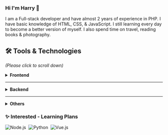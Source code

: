 ### Hi I'm Harry 👋
I am a Full-stack developer and have almost 2 years of experience in PHP. I have basic knowledge of HTML, CSS, & JavaScript. I still learning every day to become a better version of myself. I also spend time on travel, reading books & photography.


## 🛠 Tools & Technologies

_(Please click to scroll down)_

<details>
    <summary><b>Frontend</b></summary>
    <p></p>
    <ul>
        <li>HTML, CSS</li>
        <ul>
            <li>SCSS/SASS     </li>
            <li>Bootstrap, Tailwind</li>
        </ul>
    </ul>
    <ul>
        <li>JavaScript</li>
        <ul>
            <li>Jquery</li>
        </ul>
    </ul>
   
</details>

<hr>

<details>
    <summary><b>Backend</b></summary>
    <p></p>
    <ul>
        <li>PHP</li>
        <ul>
            <li>
                Frameworks: Laravel
            </li>
        </ul>
    </ul>
    <ul>
        <li>Databases
        <ul>
            <li>
                MySQL
            </li>
        </ul>
        </li>
    </ul>
</details>

<hr>

<details>
    <summary><b>Others</b></summary>
    <p></p>
    <ul>
        <li>IDE: PhpStorm</li>
        <li>Text Editor: Visual Studio Code, Sublime Text</li>
        <li>OS:</li>
        <ul>
            <li>
                Working: Linux - Ubuntu, Windows
            </li>
        </ul>
        <li>Work management tools: Notion, Jira, Trello</li>
        <li>Tools:</li>
        <ul>
            <li>
                Docker, Laragon, cPanel, XAMPP, WAMP
            </li>
            <li>
                Apache, NGINX
            </li>
            <li>
                Git/Github, Gitlab, Composer
            </li>
        </ul>
    </ul>
</details>

### ✨ Interested - Learning Plans

![Node.js](https://img.shields.io/badge/Node.js-339933?style=for-the-badge&logo=nodedotjs&logoColor=white)&nbsp;
![Python](https://img.shields.io/badge/Python-FFD43B?style=for-the-badge&logo=python&logoColor=blue)&nbsp;
![Vue.js](https://img.shields.io/badge/Vue.js-35495E?style=for-the-badge&logo=vuedotjs&logoColor=4FC08D)&nbsp;
